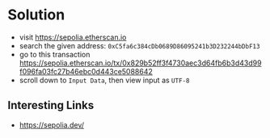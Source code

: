 # Solution

- visit <https://sepolia.etherscan.io>
- search the given address: `0xC5fa6c384cDb0689D86095241b3D232244bDbF13`
- go to this transaction <https://sepolia.etherscan.io/tx/0x829b52ff3f4730aec3d64fb6b3d43d99f096fa03fc27b46ebc0d443ce5088642>
- scroll down to `Input Data`, then view input as `UTF-8`

## Interesting Links

- <https://sepolia.dev/>
